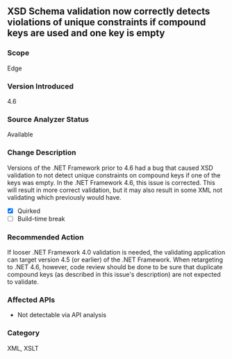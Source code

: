 ## XSD Schema validation now correctly detects violations of unique constraints if compound keys are used and one key is empty

### Scope
Edge

### Version Introduced
4.6

### Source Analyzer Status
Available

### Change Description

Versions of the .NET Framework prior to 4.6 had a bug that caused XSD validation
to not detect unique constraints on compound keys if one of the keys was empty.
In the .NET Framework 4.6, this issue is corrected. This will result in more
correct validation, but it may also result in some XML not validating which
previously would have.

- [x] Quirked
- [ ] Build-time break

### Recommended Action

If looser .NET Framework 4.0 validation is needed, the validating application
can target version 4.5 (or earlier) of the .NET Framework. When retargeting to
.NET 4.6, however, code review should be done to be sure that duplicate compound
keys (as described in this issue's description) are not expected to validate.

### Affected APIs
* Not detectable via API analysis

### Category
XML, XSLT

<!-- breaking change id: 111 -->
